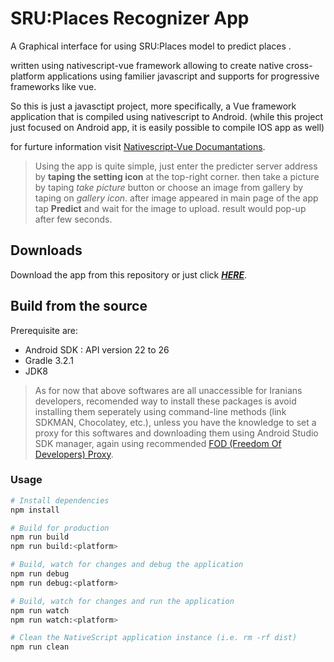 # SRU:Places Recognizer App

A Graphical interface for using SRU:Places model to predict places .

written using nativescript-vue framework allowing to create native cross-platform applications using familier javascript
and supports for progressive frameworks like vue.

So this is just a javasctipt project, more specifically, a Vue framework application that is compiled using nativescript to Android. (while this project just focused on Android app, it is easily possible to compile IOS app as well)

for furture information visit [Nativescript-Vue Documantations]('http://nativescript-vue.org/en/docs/getting-started/').

>Using the app is quite simple, just enter the predicter server address by **taping the setting icon** at the top-right corner. then take a picture by taping *take picture* button or choose an image from gallery by taping on *gallery icon*. after image appeared in main page of the app tap **Predict** and wait for the image to upload. result would pop-up after few seconds.

## Downloads

  Download the app from this repository or just click [***HERE***]('http://mhsattarian.com/projects/Places%20Recognizer.apk').

## Build from the source

Prerequisite are:

- Android SDK : API version 22 to 26
- Gradle 3.2.1
- JDK8

>As for now that above softwares are all unaccessible for Iranians developers, recomended way to install these packages is avoid installing them seperately using command-line methods (link SDKMAN, Chocolatey, etc.), unless you have the knowledge to set a proxy for this softwares and downloading them using Android Studio SDK manager, again using recommended [FOD (Freedom Of Developers) Proxy]('https://github.com/freedomeofdevelopers/fod/').

### Usage

``` bash
# Install dependencies
npm install

# Build for production
npm run build
npm run build:<platform>

# Build, watch for changes and debug the application
npm run debug
npm run debug:<platform>

# Build, watch for changes and run the application
npm run watch
npm run watch:<platform>

# Clean the NativeScript application instance (i.e. rm -rf dist)
npm run clean
```